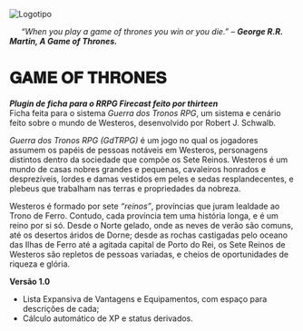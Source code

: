 
![Logotipo](https://imgur.com/CrMyz9i.png)  
  
_⠀⠀“When you play a game of thrones you win or you die.” – **George R.R. Martin, A Game of Thrones.**_  
  
# 𝐆𝐀𝐌𝐄 𝐎𝐅 𝐓𝐇𝐑𝐎𝐍𝐄𝐒
***Plugin de ficha para o RRPG Firecast feito por thirteen***  
Ficha feita para o sistema _Guerra dos Tronos RPG_, um sistema e cenário feito sobre o mundo de Westeros, desenvolvido por Robert J. Schwalb.  

_Guerra dos Tronos RPG (GdTRPG)_ é um jogo no qual os jogadores assumem os papéis de pessoas notáveis em Westeros, personagens distintos dentro da sociedade que compõe os Sete Reinos. Westeros é um mundo de casas nobres grandes e pequenas, cavaleiros honrados e desprezíveis, lordes e damas vestidos em peles e sedas resplandecentes, e plebeus que trabalham nas terras e propriedades da nobreza.  

Westeros é formado por sete _“reinos”_, províncias que juram lealdade ao Trono de Ferro. Contudo, cada província tem uma história longa, e é um reino por si só. Desde o Norte gelado, onde as neves de verão são comuns, até os desertos áridos de Dorne; desde as rochas castigadas pelo oceano das Ilhas de Ferro até a agitada capital de Porto do Rei, os Sete Reinos de Westeros são repletos de pessoas variadas, e cheios de oportunidades de riqueza e glória.  

**Versão 1.0**
- Lista Expansiva de Vantagens e Equipamentos, com espaço para descrições de cada;
- Cálculo automático de XP e status derivados.